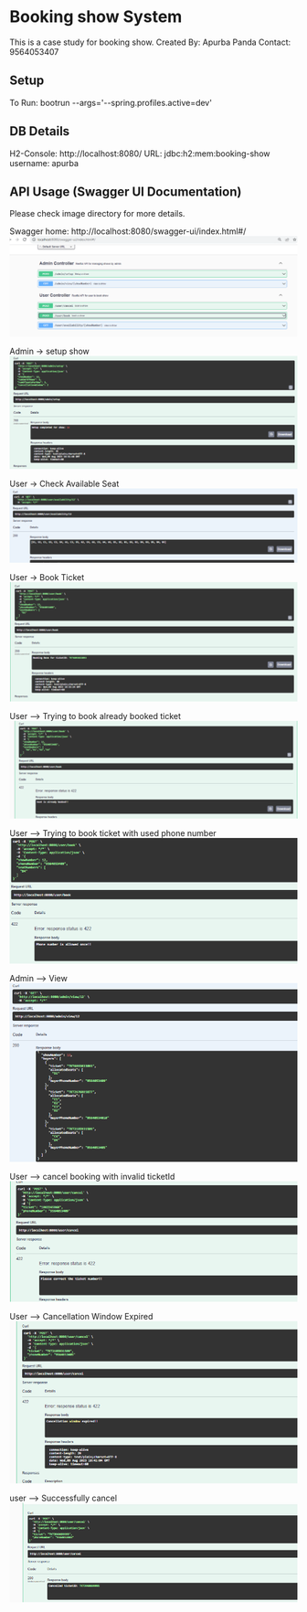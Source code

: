 # Booking show System
This is a case study for booking show.
Created By: Apurba Panda
Contact: 9564053407

## Setup
To Run: bootrun --args='--spring.profiles.active=dev'

## DB Details
H2-Console: http://localhost:8080/
URL: jdbc:h2:mem:booking-show
username: apurba

## API Usage (Swagger UI Documentation)
Please check image directory for more details.

Swagger home: http://localhost:8080/swagger-ui/index.html#/
![img.png](Images/img11.png)

Admin -> setup show
![img.png](Images/img.png)

User -> Check Available Seat
![img_1.png](Images/img_1.png)

User -> Book Ticket 
![img_2.png](Images/img_2.png)

User --> Trying to book already booked ticket 
![img_3.png](Images/img_3.png)

User --> Trying to book ticket with used phone number 
![img.png](Images/img5.png)

Admin --> View
![img.png](Images/img6.png)

User --> cancel booking with invalid ticketId
![img.png](Images/img7.png)

User --> Cancellation Window Expired
![img.png](Images/img8.png)

user --> Successfully cancel 
![img.png](Images/img10.png)




